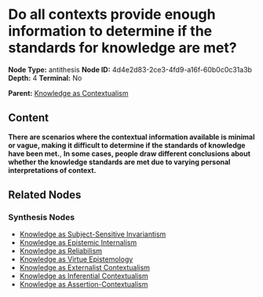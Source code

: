 # Do all contexts provide enough information to determine if the standards for knowledge are met?

**Node Type:** antithesis
**Node ID:** 4d4e2d83-2ce3-4fd9-a16f-60b0c0c31a3b
**Depth:** 4
**Terminal:** No

**Parent:** [Knowledge as Contextualism](knowledge-as-contextualism-synthesis-06f72edd-19fe-4620-b776-8b353d230feb.md)

## Content

**There are scenarios where the contextual information available is minimal or vague, making it difficult to determine if the standards of knowledge have been met.**, **In some cases, people draw different conclusions about whether the knowledge standards are met due to varying personal interpretations of context.**

## Related Nodes

### Synthesis Nodes

- [Knowledge as Subject-Sensitive Invariantism](knowledge-as-subject-sensitive-invariantism-synthesis-46cd3587-ecfe-44db-8b85-a5e5aa8b9354.md)
- [Knowledge as Epistemic Internalism](knowledge-as-epistemic-internalism-synthesis-ee1c4933-e191-485f-8958-df354ffb8e71.md)
- [Knowledge as Reliabilism](knowledge-as-reliabilism-synthesis-251330ca-8113-4200-a8db-daf61ced92de.md)
- [Knowledge as Virtue Epistemology](knowledge-as-virtue-epistemology-synthesis-623a3a01-aefc-4dbe-b5ea-a1a5d21a9427.md)
- [Knowledge as Externalist Contextualism](knowledge-as-externalist-contextualism-synthesis-2b07c1da-3ac7-4d71-8e4f-a633dfbb9d7e.md)
- [Knowledge as Inferential Contextualism](knowledge-as-inferential-contextualism-synthesis-f88d68f8-1468-4bfd-a3a6-de8a4d112ee6.md)
- [Knowledge as Assertion-Contextualism](knowledge-as-assertion-contextualism-synthesis-fbbefb83-1d6b-4c7d-8d56-591f0149b26e.md)
